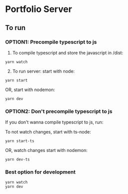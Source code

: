 # Portfolio Server

## To run
### OPTION1: Precompile typescript to js
1. To compile typescript and store the javascript in /dist:
```
yarn watch
```
2. To run server:
start with node:
```
yarn start
```
OR, start with nodemon:
```
yarn dev
```
### OPTION2: Don't precompile typescript to js

If you don't wanna compile typescript to js, run:

To not watch changes, start with ts-node:
```
yarn start-ts
```
OR, watch changes start with nodemon:
```
yarn dev-ts
```
### Best option for development
```
yarn watch
yarn dev
```


